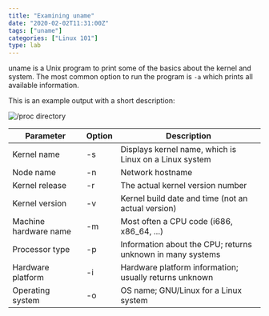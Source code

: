 ```yaml
---
title: "Examining uname"
date: "2020-02-02T11:31:00Z"
tags: ["uname"]
categories: ["Linux 101"]
type: lab
---
```


uname is a Unix program to print some of the basics about
the kernel and system. The most common option to run
the program is `-a` which prints all available information.

This is an example output with a short description:

![/proc directory](/img/linux-101/labs/03-uname.svg)

| Parameter             | Option | Description                                                 |
|-----------------------|--------|-------------------------------------------------------------|
| Kernel name           | -s     | Displays kernel name, which is Linux on a Linux system      |
| Node name             | -n     | Network hostname                                            |
| Kernel release        | -r     | The actual kernel version number                            |
| Kernel version        | -v     | Kernel build date and time (not an actual version)          |
| Machine hardware name | -m     | Most often a CPU code (i686, x86_64, ...)                   |
| Processor type        | -p     | Information about the CPU; returns unknown in many systems  |
| Hardware platform     | -i     | Hardware platform information; usually returns unknown      |
| Operating system      | -o     | OS name; GNU/Linux for a Linux system                       |
